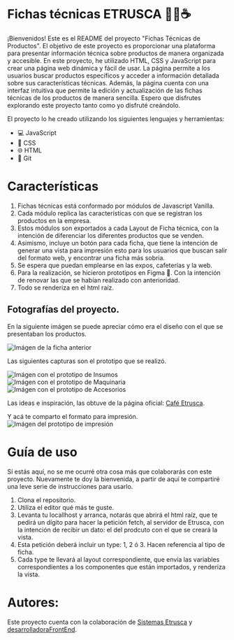 # Fichas técnicas ETRUSCA 💫🌐☕

¡Bienvenidos! Este es el README del proyecto "Fichas Técnicas de Productos". El objetivo de este proyecto es proporcionar una plataforma para presentar información técnica sobre productos de manera organizada y accesible. En este proyecto, he utilizado HTML, CSS y JavaScript para crear una página web dinámica y fácil de usar. La página permite a los usuarios buscar productos específicos y acceder a información detallada sobre sus características técnicas. Además, la página cuenta con una interfaz intuitiva que permite la edición y actualización de las fichas técnicas de los productos de manera sencilla. Espero que disfrutes explorando este proyecto tanto como yo disfruté creándolo.

El proyecto lo he creado utilizando los siguientes lenguajes y herramientas:

- 💻 JavaScript
- 🎨 CSS
- 🌐 HTML
- 🐙 Git

# Características
1. Fichas técnicas está conformado por módulos de Javascript Vanilla. 
2. Cada módulo replica las características con que se registran los productos en la empresa.
3. Estos módulos son exportados a cada Layout de Ficha técnica, con la intención de diferenciar los
diferentes productos que se venden.
4. Asimismo, incluye un botón para cada ficha, que tiene la intención de generar una vista para impresión
esto para los usuarios que buscan salir del formato web, y encontrar una ficha más sobria.
5. Se espera que puedan emplearse en las expos, cafeterías y la web. 
6. Para la realización, se hicieron prototipos en Figma 🎨. Con la intención de renovar las que se habían realizado con anterioridad. 
7. Todo se renderiza en el html raíz.
## Fotografías del proyecto.

En la siguiente imágen se puede apreciar cómo era el diseño con el que se presentaban los productos.

![Imágen de la ficha anterior](https://drive.google.com/file/d/1i-Z8yeSJVoWl6NDqgHqVF-8x1odUvnAl/view?usp=share_link)

Las siguientes capturas son el prototipo que se realizó.
 
 ![Imágen con el prototipo de Insumos](https://drive.google.com/file/d/1cnZaqB3fC_ZiIEfjLVj7tRHisIKDfZaG/view?usp=share_link)
 ![Imágen con el prototipo de Maquinaria](https://drive.google.com/file/d/1zKBWnoiIAp7XV6SDS7z7jbUg5SHMWJus/view?usp=share_link)
 ![Imágen con el prototipo de Accesorios](https://drive.google.com/file/d/1RICxhilLKO-e8M7B2EN7kczCVNTIxMTv/view?usp=share_link)

 Las ideas e inspiración, las obtuve de la página oficial: [Café Etrusca](https://cafeetrusca.com/).

Y acá te comparto el formato para impresión.
![Imágen del prototipo de impresión](https://drive.google.com/file/d/1NCZgkH-o9WbuwJGjuoP6b6IOOHf2GODP/view?usp=share_link)

# Guía de uso
Sí estás aquí, no se me ocurré otra cosa más que colaborarás con este proyecto. 
Nuevamente te doy la bienvenida, a partir de aquí te compartiré una leve serie de instrucciones para usarlo.

1. Clona el repositorio.
2. Utiliza el editor qué más te guste.
3. Levanta tu locallhost y arranca, notarás que abrirá el html raíz, que te pedirá un dígito para hacer la petición fetch, al servidor de Etrusca, con la intención de recibir un dato: el del prodcuto con el que se creará la vista.
4. Esta petición deberá incluir un type: 1, 2 ó 3. Hacen referencia al tipo de ficha.
5. Cada type te llevará al layout correspondiente, que envía las variables correspondientes a los componentes que están importados, y renderiza la vista.

# Autores:
Este proyecto cuenta con la colaboración de [Sistemas Etrusca](https://github.com/SistemasEtrusca) y [desarrolladoraFrontEnd](https://github.com/AnaDaniela96).

